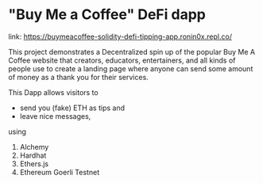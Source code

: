 # "Buy Me a Coffee" DeFi dapp

link: https://buymeacoffee-solidity-defi-tipping-app.ronin0x.repl.co/

This project demonstrates a Decentralized spin up of the popular Buy Me A Coffee website that creators, educators, entertainers, and all kinds of people use to create a landing page where anyone can send some amount of money as a thank you for their services.

This Dapp allows visitors to

* send you (fake) ETH as tips and
* leave nice messages,

using

1. Alchemy
2. Hardhat
3. Ethers.js
4. Ethereum Goerli Testnet
